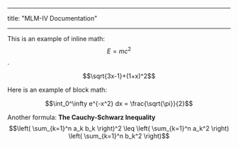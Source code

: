 
---
title: "MLM-IV Documentation"

---

This is an example of inline math: $$E=mc^2$$.

$$\sqrt{3x-1}+(1+x)^2$$


Here is an example of block math:

$$\int_0^\infty e^{-x^2} dx = \frac{\sqrt{\pi}}{2}$$

Another formula:
**The Cauchy-Schwarz Inequality**
$$\left( \sum_{k=1}^n a_k b_k \right)^2 \leq \left( \sum_{k=1}^n a_k^2 \right) \left( \sum_{k=1}^n b_k^2 \right)$$




